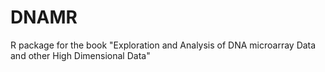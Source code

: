 # DNAMR
R package for the book "Exploration and Analysis of DNA microarray Data and other High Dimensional Data"

